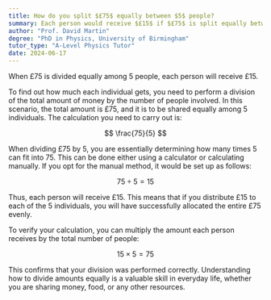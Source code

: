 ```yaml
---
title: How do you split $£75$ equally between $5$ people?
summary: Each person would receive $£15$ if $£75$ is split equally between $5$ people.
author: "Prof. David Martin"
degree: "PhD in Physics, University of Birmingham"
tutor_type: "A-Level Physics Tutor"
date: 2024-06-17
---
```


When £75 is divided equally among 5 people, each person will receive £15.

To find out how much each individual gets, you need to perform a division of the total amount of money by the number of people involved. In this scenario, the total amount is £75, and it is to be shared equally among 5 individuals. The calculation you need to carry out is:

$$
\frac{75}{5}
$$

When dividing £75 by 5, you are essentially determining how many times 5 can fit into 75. This can be done either using a calculator or calculating manually. If you opt for the manual method, it would be set up as follows:

$$
75 \div 5 = 15
$$

Thus, each person will receive £15. This means that if you distribute £15 to each of the 5 individuals, you will have successfully allocated the entire £75 evenly.

To verify your calculation, you can multiply the amount each person receives by the total number of people:

$$
15 \times 5 = 75
$$

This confirms that your division was performed correctly. Understanding how to divide amounts equally is a valuable skill in everyday life, whether you are sharing money, food, or any other resources.
    